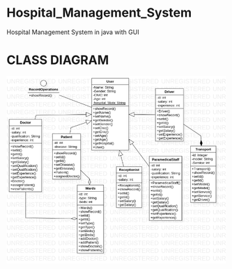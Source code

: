 # Hospital_Management_System
Hospital Management System in java with GUI

<h1>CLASS DIAGRAM</h1>
<p align="center">
  <img src="HMS_FINAL_CLASS_DIAGRAM.png" width="750" title="hover text">
  </p>
